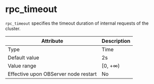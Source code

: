 rpc_timeout
================================

`rpc_timeout` specifies the timeout duration of internal requests of the cluster.


| **Attribute** | **Description** |
|------------------|----------|
| Type | Time |
| Default value | 2s |
| Value range | \[0, +∞) |
| Effective upon OBServer node restart | No |



